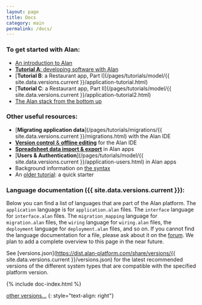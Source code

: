 ```yaml
---
layout: page
title: Docs
category: main
permalink: /docs/
---
```


### To get started with Alan:
- [An introduction to Alan](/pages/tuts/introducing.html)
- [**Tutorial A**: developing software with Alan](/pages/tutorials/ide/ide-tutorial.html)
- [**Tutorial B**: a Restaurant app, Part I](/pages/tutorials/model/{{ site.data.versions.current }}/application-tutorial.html)
- [**Tutorial C**: a Restaurant app, Part II](/pages/tutorials/model/{{ site.data.versions.current }}/application-tutorial2.html)
- [The Alan stack from the bottom up](/pages/tuts/bottom-up.html)

### Other useful resources:
- [**Migrating application data**](/pages/tutorials/migrations/{{ site.data.versions.current }}/migrations.html) with the Alan IDE
- [**Version control** & **offline editing**](/pages/tutorials/ide/ide-version-control.html) for the Alan IDE
- [**Spreadsheet data import & export**](/pages/tutorials/data-import-export/data-import-export.html) in Alan apps
- [**Users & Authentication**](/pages/tutorials/model/{{ site.data.versions.current }}/application-users.html) in Alan apps
- Background information on [the syntax](/pages/tuts/syntax.html)
- An [older tutorial](/pages/tuts/getting-started.html): a quick starter


<a name="languages"></a>
### Language documentation ({{ site.data.versions.current }}):

Below you can find a list of languages that are part of the Alan platform.
The `application` language is for `application.alan` files.
The `interface` language for `interface.alan` files.
The `migration_mapping` language for `migration.alan` files, the `wiring` language for `wiring.alan` files, the `deployment` language for `deployment.alan` files, and so on. If you cannot find the language documentation for a file, please ask about it on the [forum](https://forum.alan-platform.com/). We plan to add a complete overview to this page in the near future.

See [versions.json](https://dist.alan-platform.com/share/versions/{{ site.data.versions.current }}/versions.json) for the latest recommended versions of the different system types that are compatible with the specified platform version.

{% include doc-index.html %}

[other versions...](/docs/archive)
{: style="text-align: right"}
